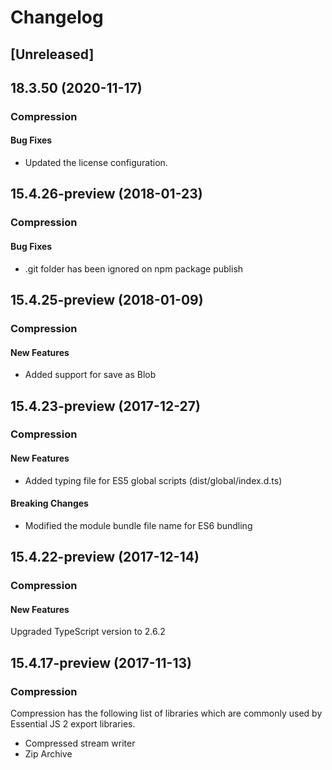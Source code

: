 # Changelog

## [Unreleased]

## 18.3.50 (2020-11-17)

### Compression

#### Bug Fixes

- Updated the license configuration.

## 15.4.26-preview (2018-01-23)

### Compression

#### Bug Fixes

- .git folder has been ignored on npm package publish

## 15.4.25-preview (2018-01-09)

### Compression

#### New Features

- Added support for save as Blob

## 15.4.23-preview (2017-12-27)

### Compression

#### New Features

- Added typing file for ES5 global scripts (dist/global/index.d.ts)

#### Breaking Changes

- Modified the module bundle file name for ES6 bundling

## 15.4.22-preview (2017-12-14)

### Compression

#### New Features

Upgraded TypeScript version to 2.6.2

## 15.4.17-preview (2017-11-13)

### Compression

Compression has the following list of libraries which are commonly used by Essential JS 2 export libraries.

- Compressed stream writer
- Zip Archive
